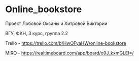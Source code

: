 # Online_bookstore
Проект Лобовой Оксаны и Хитровой Виктории

ВГУ, ФКН, 3 курс, группа 2.2 


Trello - https://trello.com/b/HwOFyaHW/online-bookstore

MIRO - https://realtimeboard.com/app/board/o9J_kxmGLEI=/
